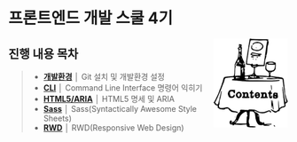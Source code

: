 # 프론트엔드 개발 스쿨 4기
<img src="ASSETS/table-of-contents.png" alt="" align="right" width="134" height="160">

## 진행 내용 목차

> - __[개발환경](README/preferences.md)__ │ Git 설치 및 개발환경 설정
> - __[CLI](README/cli.md)__ │ Command Line Interface 명령어 익히기
> - __[HTML5/ARIA](README/html.md)__ │ HTML5 명세 및 ARIA
> - __[Sass](README/sass.md)__ │ Sass(Syntactically Awesome Style Sheets) 
> - __[RWD](README/rwd.md)__ │ RWD(Responsive Web Design)
